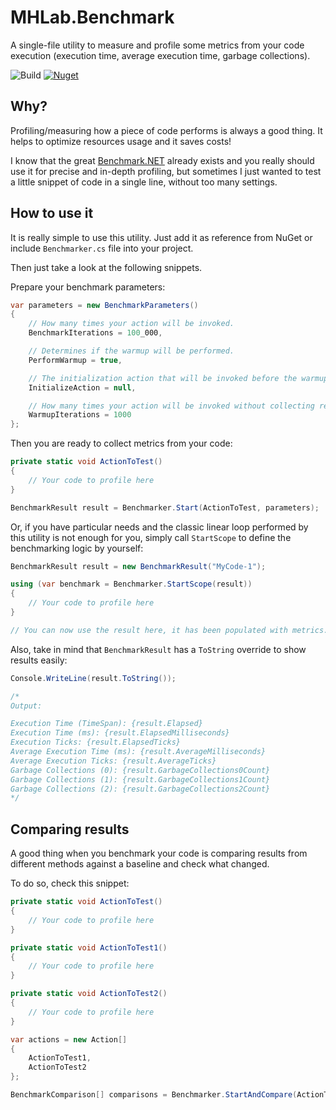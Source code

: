 # MHLab.Benchmark
A single-file utility to measure and profile some metrics from your code execution (execution time, average execution time, garbage collections).

![Build](https://github.com/manhunterita/MHLab.Benchmark/workflows/Build/badge.svg)
[![Nuget](https://img.shields.io/nuget/v/MHLab.Benchmark)](https://www.nuget.org/packages/MHLab.Benchmark/)

## Why?
Profiling/measuring how a piece of code performs is always a good thing. It helps to optimize resources usage and it saves costs!

I know that the great [Benchmark.NET](https://github.com/dotnet/BenchmarkDotNet) already exists and you really should use it for precise and in-depth profiling, but sometimes I just wanted to test a little snippet of code in a single line, without too many settings.

## How to use it
It is really simple to use this utility. Just add it as reference from NuGet or include `Benchmarker.cs` file into your project.

Then just take a look at the following snippets.

Prepare your benchmark parameters:

```csharp
var parameters = new BenchmarkParameters()
{
    // How many times your action will be invoked.
    BenchmarkIterations = 100_000,

    // Determines if the warmup will be performed.
    PerformWarmup = true,

    // The initialization action that will be invoked before the warmup.
    InitializeAction = null,

    // How many times your action will be invoked without collecting results.
    WarmupIterations = 1000
};
```

Then you are ready to collect metrics from your code:

```csharp
private static void ActionToTest()
{
    // Your code to profile here
}

BenchmarkResult result = Benchmarker.Start(ActionToTest, parameters);
```

Or, if you have particular needs and the classic linear loop performed by this utility is not enough for you, simply call `StartScope` to define the benchmarking logic by yourself:

```csharp
BenchmarkResult result = new BenchmarkResult("MyCode-1");

using (var benchmark = Benchmarker.StartScope(result))
{
    // Your code to profile here
}

// You can now use the result here, it has been populated with metrics.
```

Also, take in mind that `BenchmarkResult` has a `ToString` override to show results easily:

```csharp
Console.WriteLine(result.ToString());

/*
Output:

Execution Time (TimeSpan): {result.Elapsed}
Execution Time (ms): {result.ElapsedMilliseconds}
Execution Ticks: {result.ElapsedTicks}
Average Execution Time (ms): {result.AverageMilliseconds}
Average Execution Ticks: {result.AverageTicks}
Garbage Collections (0): {result.GarbageCollections0Count}
Garbage Collections (1): {result.GarbageCollections1Count}
Garbage Collections (2): {result.GarbageCollections2Count}
*/
```

## Comparing results
A good thing when you benchmark your code is comparing results from different methods against a baseline and check what changed.

To do so, check this snippet:

```csharp
private static void ActionToTest()
{
    // Your code to profile here
}

private static void ActionToTest1()
{
    // Your code to profile here
}

private static void ActionToTest2()
{
    // Your code to profile here
}

var actions = new Action[]
{
    ActionToTest1,
    ActionToTest2
};

BenchmarkComparison[] comparisons = Benchmarker.StartAndCompare(ActionToTest, parameters, actions);
```